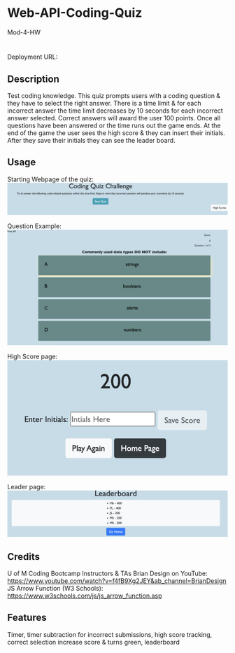 # Web-API-Coding-Quiz
Mod-4-HW
# <Coding Quiz>

Deployment URL: <Insert GitHub Pages Link>

## Description
Test coding knowledge. This quiz prompts users with a coding question & they have to select the right answer. 
There is a time limit & for each incorrect answer the time limit decreases by 10 seconds for each incorrect answer selected. 
Correct answers will award the user 100 points. Once all questions have been answered or the time runs out the game ends. 
At the end of the game the user sees the high score & they can insert their initials. After they save their initials they can see the leader board. 

## Usage
Starting Webpage of the quiz:
![Website Image](/Assets/Images/Starting_Quiz.png)


Question Example:
![Website Image](/Assets/Images/Question.png)

High Score page:
![Website Image](/Assets/Images/HighScore.png)

Leader page:
![Website Image](/Assets/Images/Leaderboard.png)

## Credits
U of M Coding Bootcamp Instructors & TAs
Brian Design on YouTube: https://www.youtube.com/watch?v=f4fB9Xg2JEY&ab_channel=BrianDesign 
JS Arrow Function (W3 Schools): https://www.w3schools.com/js/js_arrow_function.asp

## Features
Timer, timer subtraction for incorrect submissions, high score tracking, correct selection increase score & turns green, leaderboard


 
